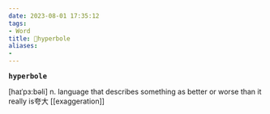 ```yaml
---
date: 2023-08-01 17:35:12
tags: 
- Word
title: 📖hyperbole
aliases: 
- 
---
```


<pre><strong>hyperbole</strong></pre>

[haɪˈpɜ:bəli]
n. language that describes something as better or worse than it really is夸⼤
[[exaggeration]]
